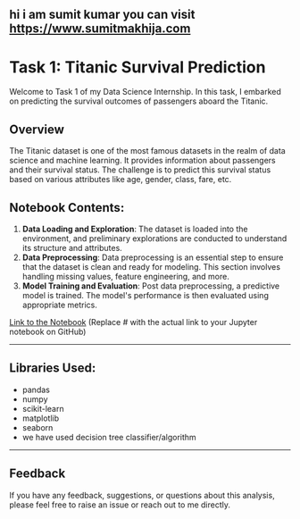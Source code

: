 hi i am sumit kumar you can visit https://www.sumitmakhija.com
-----------------------------------------------------------------

# Task 1: Titanic Survival Prediction

Welcome to Task 1 of my Data Science Internship. In this task, I embarked on predicting the survival outcomes of passengers aboard the Titanic. 

## Overview

The Titanic dataset is one of the most famous datasets in the realm of data science and machine learning. It provides information about passengers and their survival status. The challenge is to predict this survival status based on various attributes like age, gender, class, fare, etc.

## Notebook Contents:

1. **Data Loading and Exploration**: The dataset is loaded into the environment, and preliminary explorations are conducted to understand its structure and attributes.
2. **Data Preprocessing**: Data preprocessing is an essential step to ensure that the dataset is clean and ready for modeling. This section involves handling missing values, feature engineering, and more.
3. **Model Training and Evaluation**: Post data preprocessing, a predictive model is trained. The model's performance is then evaluated using appropriate metrics.

[Link to the Notebook](#) (Replace # with the actual link to your Jupyter notebook on GitHub)

---

## Libraries Used:

- pandas
- numpy
- scikit-learn
- matplotlib
- seaborn
- we have used decision tree classifier/algorithm

---

## Feedback

If you have any feedback, suggestions, or questions about this analysis, please feel free to raise an issue or reach out to me directly.


